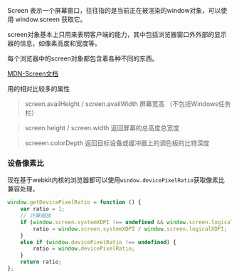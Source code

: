 Screen 表示一个屏幕窗口，往往指的是当前正在被渲染的window对象，可以使用 window.screen 获取它。

screen对象基本上只用来表明客户端的能力，其中包括浏览器窗口外外部的显示器的信息，如像素高度和宽度等。

每个浏览器中的screen对象都包含着各种不同的东西。

[MDN-Screen文档](https://developer.mozilla.org/zh-CN/docs/Web/API/Screen)

用的相对比较多的属性
> screen.availHeight /  screen.availWidth  屏幕宽高 （不包括Windows任务栏）

> screen.height / screen.width  	返回屏幕的总高度总宽度

> screeen.colorDepth  返回目标设备或缓冲器上的调色板的比特深度


### 设备像素比
现在基于webkit内核的浏览器都可以使用`window.devicePixelRatio`获取像素比
兼容处理，
```javascript
window.getDevicePixelRatio = function () {
    var ratio = 1;
    // 计算缩放
    if (window.screen.systemXDPI !== undefined && window.screen.logicalXDPI !== undefined && window.screen.systemXDPI > window.screen.logicalXDPI) {
        ratio = window.screen.systemXDPI / window.screen.logicalXDPI;
    }
    else if (window.devicePixelRatio !== undefined) {
        ratio = window.devicePixelRatio;
    }
    return ratio;
};
```
